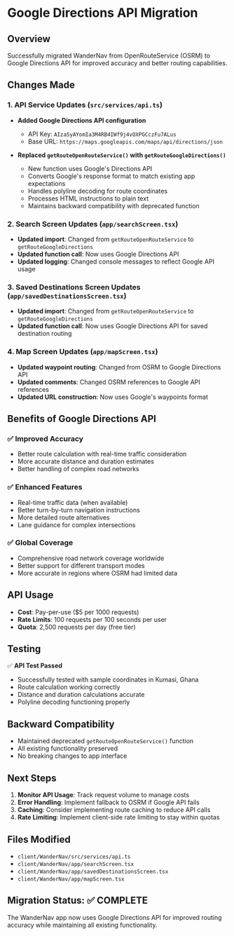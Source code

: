 # Google Directions API Migration

## Overview
Successfully migrated WanderNav from OpenRouteService (OSRM) to Google Directions API for improved accuracy and better routing capabilities.

## Changes Made

### 1. API Service Updates (`src/services/api.ts`)
- **Added Google Directions API configuration**
  - API Key: `AIzaSyAYomIa3M4RB4IWf9j4vOXPGCczFu7ALus`
  - Base URL: `https://maps.googleapis.com/maps/api/directions/json`

- **Replaced `getRouteOpenRouteService()` with `getRouteGoogleDirections()`**
  - New function uses Google's Directions API
  - Converts Google's response format to match existing app expectations
  - Handles polyline decoding for route coordinates
  - Processes HTML instructions to plain text
  - Maintains backward compatibility with deprecated function

### 2. Search Screen Updates (`app/searchScreen.tsx`)
- **Updated import**: Changed from `getRouteOpenRouteService` to `getRouteGoogleDirections`
- **Updated function call**: Now uses Google Directions API
- **Updated logging**: Changed console messages to reflect Google API usage

### 3. Saved Destinations Screen Updates (`app/savedDestinationsScreen.tsx`)
- **Updated import**: Changed from `getRouteOpenRouteService` to `getRouteGoogleDirections`
- **Updated function call**: Now uses Google Directions API for saved destination routing

### 4. Map Screen Updates (`app/mapScreen.tsx`)
- **Updated waypoint routing**: Changed from OSRM to Google Directions API
- **Updated comments**: Changed OSRM references to Google API references
- **Updated URL construction**: Now uses Google's waypoints format

## Benefits of Google Directions API

### ✅ Improved Accuracy
- Better route calculation with real-time traffic consideration
- More accurate distance and duration estimates
- Better handling of complex road networks

### ✅ Enhanced Features
- Real-time traffic data (when available)
- Better turn-by-turn navigation instructions
- More detailed route alternatives
- Lane guidance for complex intersections

### ✅ Global Coverage
- Comprehensive road network coverage worldwide
- Better support for different transport modes
- More accurate in regions where OSRM had limited data

## API Usage
- **Cost**: Pay-per-use ($5 per 1000 requests)
- **Rate Limits**: 100 requests per 100 seconds per user
- **Quota**: 2,500 requests per day (free tier)

## Testing
✅ **API Test Passed**
- Successfully tested with sample coordinates in Kumasi, Ghana
- Route calculation working correctly
- Distance and duration calculations accurate
- Polyline decoding functioning properly

## Backward Compatibility
- Maintained deprecated `getRouteOpenRouteService()` function
- All existing functionality preserved
- No breaking changes to app interface

## Next Steps
1. **Monitor API Usage**: Track request volume to manage costs
2. **Error Handling**: Implement fallback to OSRM if Google API fails
3. **Caching**: Consider implementing route caching to reduce API calls
4. **Rate Limiting**: Implement client-side rate limiting to stay within quotas

## Files Modified
- `client/WanderNav/src/services/api.ts`
- `client/WanderNav/app/searchScreen.tsx`
- `client/WanderNav/app/savedDestinationsScreen.tsx`
- `client/WanderNav/app/mapScreen.tsx`

## Migration Status: ✅ COMPLETE
The WanderNav app now uses Google Directions API for improved routing accuracy while maintaining all existing functionality. 